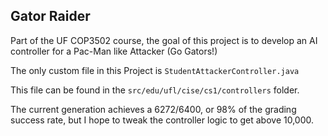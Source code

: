 ## Gator Raider

Part of the UF COP3502 course, the goal of this project is to develop an AI controller for a Pac-Man like Attacker (Go Gators!)

The only custom file in this Project is `StudentAttackerController.java`

This file can be found in the `src/edu/ufl/cise/cs1/controllers` folder.

The current generation achieves a 6272/6400, or 98% of the grading success rate, but I hope to tweak the controller logic to get above 10,000.
